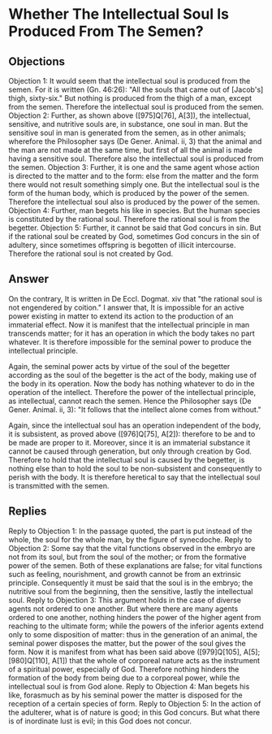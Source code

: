# Whether The Intellectual Soul Is Produced From The Semen?
## Objections
Objection 1: It would seem that the intellectual soul is produced from the semen. For it is written (Gn. 46:26): "All the souls that came out of [Jacob's] thigh, sixty-six." But nothing is produced from the thigh of a man, except from the semen. Therefore the intellectual soul is produced from the semen.
Objection 2: Further, as shown above ([975]Q[76], A[3]), the intellectual, sensitive, and nutritive souls are, in substance, one soul in man. But the sensitive soul in man is generated from the semen, as in other animals; wherefore the Philosopher says (De Gener. Animal. ii, 3) that the animal and the man are not made at the same time, but first of all the animal is made having a sensitive soul. Therefore also the intellectual soul is produced from the semen.
Objection 3: Further, it is one and the same agent whose action is directed to the matter and to the form: else from the matter and the form there would not result something simply one. But the intellectual soul is the form of the human body, which is produced by the power of the semen. Therefore the intellectual soul also is produced by the power of the semen.
Objection 4: Further, man begets his like in species. But the human species is constituted by the rational soul. Therefore the rational soul is from the begetter.
Objection 5: Further, it cannot be said that God concurs in sin. But if the rational soul be created by God, sometimes God concurs in the sin of adultery, since sometimes offspring is begotten of illicit intercourse. Therefore the rational soul is not created by God.
## Answer
On the contrary, It is written in De Eccl. Dogmat. xiv that "the rational soul is not engendered by coition."
I answer that, It is impossible for an active power existing in matter to extend its action to the production of an immaterial effect. Now it is manifest that the intellectual principle in man transcends matter; for it has an operation in which the body takes no part whatever. It is therefore impossible for the seminal power to produce the intellectual principle.

Again, the seminal power acts by virtue of the soul of the begetter according as the soul of the begetter is the act of the body, making use of the body in its operation. Now the body has nothing whatever to do in the operation of the intellect. Therefore the power of the intellectual principle, as intellectual, cannot reach the semen. Hence the Philosopher says (De Gener. Animal. ii, 3): "It follows that the intellect alone comes from without."

Again, since the intellectual soul has an operation independent of the body, it is subsistent, as proved above ([976]Q[75], A[2]): therefore to be and to be made are proper to it. Moreover, since it is an immaterial substance it cannot be caused through generation, but only through creation by God. Therefore to hold that the intellectual soul is caused by the begetter, is nothing else than to hold the soul to be non-subsistent and consequently to perish with the body. It is therefore heretical to say that the intellectual soul is transmitted with the semen.
## Replies
Reply to Objection 1: In the passage quoted, the part is put instead of the whole, the soul for the whole man, by the figure of synecdoche.
Reply to Objection 2: Some say that the vital functions observed in the embryo are not from its soul, but from the soul of the mother; or from the formative power of the semen. Both of these explanations are false; for vital functions such as feeling, nourishment, and growth cannot be from an extrinsic principle. Consequently it must be said that the soul is in the embryo; the nutritive soul from the beginning, then the sensitive, lastly the intellectual soul.
Reply to Objection 3: This argument holds in the case of diverse agents not ordered to one another. But where there are many agents ordered to one another, nothing hinders the power of the higher agent from reaching to the ultimate form; while the powers of the inferior agents extend only to some disposition of matter: thus in the generation of an animal, the seminal power disposes the matter, but the power of the soul gives the form. Now it is manifest from what has been said above ([979]Q[105], A[5]; [980]Q[110], A[1]) that the whole of corporeal nature acts as the instrument of a spiritual power, especially of God. Therefore nothing hinders the formation of the body from being due to a corporeal power, while the intellectual soul is from God alone.
Reply to Objection 4: Man begets his like, forasmuch as by his seminal power the matter is disposed for the reception of a certain species of form.
Reply to Objection 5: In the action of the adulterer, what is of nature is good; in this God concurs. But what there is of inordinate lust is evil; in this God does not concur.
